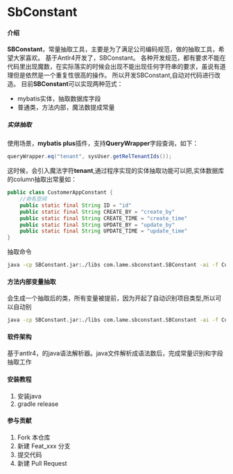 # SbConstant

#### 介绍
**SBConstant**，常量抽取工具，主要是为了满足公司编码规范，做的抽取工具，希望大家喜欢。 基于Antlr4开发了，SBConstant。
各种开发规范，都有要求不能在代码里出现魔数，在实际落实的时候会出现不能出现任何字符串的要求，虽说有道理但是依然是一个重复性很高的操作。
所以开发SBConstant,自动对代码进行改造。
目前**SBConstant**可以实现两种范式：
- mybatis实体，抽取数据库字段
- 普通类，方法内部，魔法数提成常量

##### 实体抽取
使用场景，**mybatis plus**插件，支持**QueryWrapper**字段查询，如下：
```java
queryWrapper.eq("tenant", sysUser.getRelTenantIds());
```
这时候，会引入魔法字符**tenant**,通过程序实现的实体抽取功能可以把,实体数据库的column抽取出常量如：
```java
public class CustomerAppConstant {
    //命名空间
    public static final String ID = "id"
    public static final String CREATE_BY = "create_by"
    public static final String CREATE_TIME = "create_time"
    public static final String UPDATE_BY = "update_by"
    public static final String UPDATE_TIME = "update_time"
}
```
抽取命令
```sh
java -cp SBConstant.jar:./libs com.lame.sbconstant.SBConstant -ai -f CustomerApp.java
```
#### 方法内部变量抽取
会生成一个抽取后的类，所有变量被提前，因为开起了自动识别项目类型,所以可以自动别
```sh
java -cp SBConstant.jar:./libs com.lame.sbconstant.SBConstant -ai -f CustomerApp.java
```
#### 软件架构
基于antlr4，的java语法解析器。java文件解析成语法数后，完成常量识别和字段抽取工作


#### 安装教程

1.  安装java 
2.  gradle release


#### 参与贡献

1.  Fork 本仓库
2.  新建 Feat_xxx 分支
3.  提交代码
4.  新建 Pull Request


